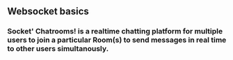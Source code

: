## Websocket basics

### Socket' Chatrooms! is a realtime chatting platform for multiple users to join a particular Room(s) to send messages in real time to other users simultanously.

